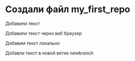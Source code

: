 ﻿# Создали файл my_first_repo

Добавили текст

Добавили текст через веб браузер

Добавим текст локально

Добавли текст в новой ветке newbranch

